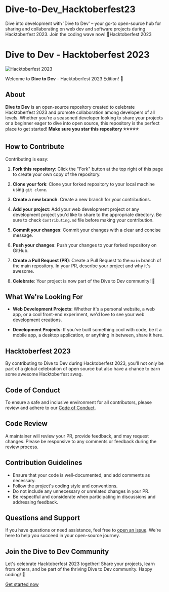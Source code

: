 # Dive-to-Dev_Hacktoberfest23

Dive into development with 'Dive to Dev' – your go-to open-source hub for sharing and collaborating on web dev and software projects during Hacktoberfest 2023. Join the coding wave now! 🚀Hacktoberfest 2023

# Dive to Dev - Hacktoberfest 2023

![Hacktoberfest 2023](https://img.shields.io/badge/Hacktoberfest-2023-brightgreen)

Welcome to **Dive to Dev** – Hacktoberfest 2023 Edition! 🚀

## About

**Dive to Dev** is an open-source repository created to celebrate Hacktoberfest 2023 and promote collaboration among developers of all levels. Whether you're a seasoned developer looking to share your projects or a beginner eager to dive into open source, this repository is the perfect place to get started! 
**Make sure you star this repository ⭐⭐⭐⭐⭐**

## How to Contribute

Contributing is easy:

1. **Fork this repository**: Click the "Fork" button at the top right of this page to create your own copy of the repository.

2. **Clone your fork**: Clone your forked repository to your local machine using `git clone`.

3. **Create a new branch**: Create a new branch for your contributions.

4. **Add your project**: Add your web development project or any development project you'd like to share to the appropriate directory. Be sure to check `Contributing.md` file before making your contribution.

5. **Commit your changes**: Commit your changes with a clear and concise message.

6. **Push your changes**: Push your changes to your forked repository on GitHub.

7. **Create a Pull Request (PR)**: Create a Pull Request to the `main` branch of the main repository. In your PR, describe your project and why it's awesome.

8. **Celebrate**: Your project is now part of the Dive to Dev community! 🎉

## What We're Looking For

- **Web Development Projects**: Whether it's a personal website, a web app, or a cool front-end experiment, we'd love to see your web development creations.

- **Development Projects**: If you've built something cool with code, be it a mobile app, a desktop application, or anything in between, share it here.

## Hacktoberfest 2023

By contributing to Dive to Dev during Hacktoberfest 2023, you'll not only be part of a global celebration of open source but also have a chance to earn some awesome Hacktoberfest swag.

## Code of Conduct

To ensure a safe and inclusive environment for all contributors, please review and adhere to our [Code of Conduct](CODE_OF_CONDUCT.md).

## Code Review

A maintainer will review your PR, provide feedback, and may request changes. Please be responsive to any comments or feedback during the review process.

## Contribution Guidelines

- Ensure that your code is well-documented, and add comments as necessary.
- Follow the project's coding style and conventions.
- Do not include any unnecessary or unrelated changes in your PR.
- Be respectful and considerate when participating in discussions and addressing feedback.

## Questions and Support

If you have questions or need assistance, feel free to [open an issue](https://github.com/your-username/dive-to-dev/issues). We're here to help you succeed in your open-source journey.

## Join the Dive to Dev Community

Let's celebrate Hacktoberfest 2023 together! Share your projects, learn from others, and be part of the thriving Dive to Dev community. Happy coding! 🌟

[Get started now](#)
